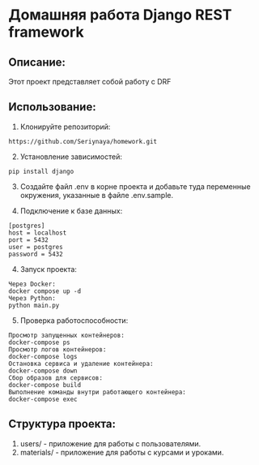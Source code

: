# Домашняя работа Django REST framework

## Описание:

Этот проект представляет собой работу с DRF

## Использование:

1. Клонируйте репозиторий:
```
https://github.com/Seriynaya/homework.git
```


2. Установление зависимостей:
```
pip install django
```


3. Создайте файл .env в корне проекта и добавьте туда переменные окружения, указанные в файле .env.sample.


4. Подключение к базе данных:
```
[postgres]
host = localhost
port = 5432
user = postgres
password = 5432
```


4. Запуск проекта:
```
Через Docker:
docker compose up -d
Через Python:
python main.py
```

5. Проверка работоспособности:
```
Просмотр запущенных контейнеров:
docker-compose ps
Просмотр логов контейнеров:
docker-compose logs
Остановка сервиса и удаление контейнера:
docker-compose down
Сбор образов для сервисов:
docker-compose build
Выполнение команды внутри работающего контейнера:
docker-compose exec
```


## Структура проекта:

1. users/ - приложение для работы с пользователями.
2. materials/ - приложение для работы с курсами и уроками.
